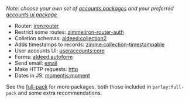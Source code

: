 _Note: choose your own set of [accounts packages](https://www.meteor.com/accounts) and your preferred [accounts ui package](http://useraccounts.meteor.com/)._

- Router: [iron:router](https://github.com/iron-meteor/iron-router/blob/devel/Guide.md)
- Restrict some routes: [zimme:iron-router-auth](https://github.com/zimme/meteor-iron-router-auth/)
- Colletion schemas: [aldeed:collection2](https://github.com/aldeed/meteor-collection2/)
- Adds timestamps to records: [zimme:collection-timestampable](https://github.com/zimme/meteor-collection-timestampable/)
- User accounts UI: [useraccounts:core](http://useraccounts.meteor.com/)
- Forms: [aldeed:autoform](https://github.com/aldeed/meteor-autoform)
- Send email: [email](http://docs.meteor.com/#/full/email)
- Make HTTP requests: [http](http://docs.meteor.com/#/full/http_call)
- Dates in JS: [momentjs:moment](http://momentjs.com/)

See the [full-pack](https://github.com/parlaywithme/full-pack) for more packages, both those included in `parlay:full-pack` and some extra recommendations.
